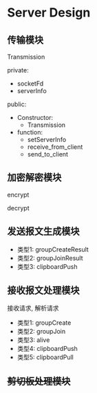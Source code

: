 # Server Design

## 传输模块

Transmission

private:

+ socketFd
+ serverInfo

public:

+ Constructor: 
  + Transmission
+ function: 
  + setServerInfo
  + receive_from_client
  + send_to_client





## 加密解密模块

encrypt

decrypt

## 发送报文生成模块

+ 类型1: groupCreateResult
+ 类型2: groupJoinResult
+ 类型3: clipboardPush

## 接收报文处理模块

接收请求, 解析请求

+ 类型1: groupCreate
+ 类型2: groupJoin
+ 类型3: alive
+ 类型4: clipboardPush
+ 类型5: clipboardPull

## ~~剪切板处理模块~~